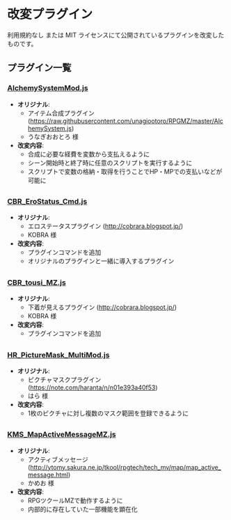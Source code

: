 # 改変プラグイン
利用規約なし または MIT ライセンスにて公開されているプラグインを改変したものです。

## プラグイン一覧

### [AlchemySystemMod.js](./AlchemySystemMod.js)
- **オリジナル**:
    - アイテム合成プラグイン (https://raw.githubusercontent.com/unagiootoro/RPGMZ/master/AlchemySystem.js)
    - うなぎおおとろ 様 
- **改変内容**:  
    - 合成に必要な経費を変数から支払えるように
    - シーン開始時と終了時に任意のスクリプトを実行するように
    - スクリプトで変数の格納・取得を行うことでHP・MPでの支払いなどが可能に

##
### [CBR_EroStatus_Cmd.js](./CBR_EroStatus_Cmd.js)
- **オリジナル**:
    - エロステータスプラグイン (http://cobrara.blogspot.jp/)
    - KOBRA 様
- **改変内容**:  
    - プラグインコマンドを追加
    - オリジナルのプラグインと一緒に導入するプラグイン

##
### [CBR_tousi_MZ.js](./CBR_tousi_MZ.js)
- **オリジナル**:
    - 下着が見えるプラグイン (http://cobrara.blogspot.jp/)
    - KOBRA 様
- **改変内容**:  
    - プラグインコマンドを追加

##
### [HR_PictureMask_MultiMod.js](./HR_PictureMask_MultiMod.js)
- **オリジナル**:
    - ピクチャマスクプラグイン (https://note.com/haranta/n/n01e393a40f53)
    - はら 様
- **改変内容**:  
    - 1枚のピクチャに対し複数のマスク範囲を登録できるように

##
### [KMS_MapActiveMessageMZ.js](./KMS_MapActiveMessageMZ.js)
- **オリジナル**:
    - アクティブメッセージ (http://ytomy.sakura.ne.jp/tkool/rpgtech/tech_mv/map/map_active_message.html)
    - かめお 様
- **改変内容**:  
    - RPGツクールMZで動作するように
    - 内部的に存在していた一部機能を顕在化
